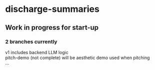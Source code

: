 # discharge-summaries
## Work in progress for start-up
### 2 branches currently
v1 includes backend LLM logic  
pitch-demo (not complete) will be aesthetic demo used when pitching\
...
